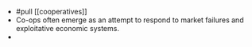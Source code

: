 - #pull [[cooperatives]]
- Co-ops often emerge as an attempt to respond to market failures and exploitative economic systems.
-